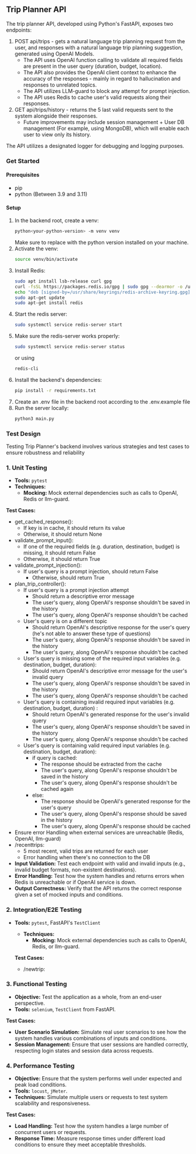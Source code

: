 ## Trip Planner API ##

The trip planner API, developed using Python's FastAPI, exposes two endpoints:
1) POST api/trips - gets a natural language trip planning request from the user, and responses with a
   natural language trip planning suggestion, generated using OpenAI Models.
   - The API uses OpenAI function calling to validate all required fields are present in the user
     query (duration, budget, location). 
   - The API also provides the OpenAI client context to enhance the accuracy of the responses - 
     mainly in regard to hallucination and responses to unrelated topics.
   - The API utilizes LLM-guard to block any attempt for prompt injection.
   - The API uses Redis to cache user's valid requests along their responses.
2) GET api/trips/history - returns the 5 last valid requests sent to the system alongside their responses.
   - Future improvements may include session management + User DB management (For example, using MongoDB),
     which will enable each user to view only its history.

The API utilizes a designated logger for debugging and logging purposes.

### Get Started ###

#### Prerequisites ####
- pip
- python (Between 3.9 and 3.11)

#### Setup ####
1. In the backend root, create a venv:
    ```bash
    python<your-python-version> -m venv venv
    ```
    Make sure to replace <your-python-version> with the python version installed on your machine.
2. Activate the venv:
    ```bash
    source venv/bin/activate
    ```
3. Install Redis:
    ```bash
    sudo apt install lsb-release curl gpg
    curl -fsSL https://packages.redis.io/gpg | sudo gpg --dearmor -o /usr/share/keyrings/redis-archive-keyring.gpg
    echo "deb [signed-by=/usr/share/keyrings/redis-archive-keyring.gpg] https://packages.redis.io/deb $(lsb_release -cs) main" | sudo tee /etc/apt/sources.list.d/redis.list
    sudo apt-get update
    sudo apt-get install redis 
    ```
4. Start the redis server:
    ```bash
    sudo systemctl service redis-server start
    ```
5. Make sure the redis-server works properly:
    ```bash
    sudo systemctl service redis-server status
    ```
    or using
    ```bash
    redis-cli
    ```
6. Install the backend's dependencies:
    ```bash
    pip install -r requirements.txt
    ```
7. Create an .env file in the backend root according to the .env.example file
8. Run the server locally:
   ```bash
   python3 main.py
   ```
### Test Design ###

Testing Trip Planner's backend involves various strategies and test cases to ensure robustness and reliability

### 1. **Unit Testing**
   - **Tools:** `pytest`
   - **Techniques:**
     - **Mocking:** Mock external dependencies such as calls to OpenAI, Redis or llm-guard.

   **Test Cases:**
   - get_cached_response():
     - If key is in cache, it should return its value
     - Otherwise, it should return None
   - validate_prompt_input():
     - If one of the required fields (e.g. duration, destination, budget) is missing, it should return False
     - Otherwise, it should return True
   - validate_prompt_injection():
     - If user's query is a prompt injection, should return False
       - Otherwise, should return True
   - plan_trip_controller():
     - If user's query is a prompt injection attempt
       - Should return a descriptive error message
       - The user's query, along OpenAI's response shouldn't be saved in the history
       - The user's query, along OpenAI's response shouldn't be cached
     - User's query is on a different topic
       - Should return OpenAI's descriptive response for the user's query (he's not able to answer these type of questions)
       - The user's query, along OpenAI's response shouldn't be saved in the history
       - The user's query, along OpenAI's response shouldn't be cached
     - User's query is missing some of the required input variables (e.g. destination, budget, duration):
       - Should return OpenAI's descriptive error message for the user's invalid query
       - The user's query, along OpenAI's response shouldn't be saved in the history
       - The user's query, along OpenAI's response shouldn't be cached
     - User's query is containing invalid required input variables (e.g. destination, budget, duration) :
       - Should return OpenAI's generated response for the user's invalid query
       - The user's query, along OpenAI's response shouldn't be saved in the history
       - The user's query, along OpenAI's response shouldn't be cached
     - User's query is containing valid required input variables (e.g. destination, budget, duration):
       - if query is cached:
         - The response should be extracted from the cache
         - The user's query, along OpenAI's response shouldn't be saved in the history
         - The user's query, along OpenAI's response shouldn't be cached again
       - else:
         - The response should be OpenAI's generated response for the user's query
         - The user's query, along OpenAI's response should be saved in the history
         - The user's query, along OpenAI's response should be cached
   - Ensure error Handling when external services are unreachable (Redis, OpenAI, llm-guard)
   - /recenttrips:
     - 5 most recent, valid trips are returned for each user
     - Error handling when there's no connection to the DB
   - **Input Validation:** Test each endpoint with valid and invalid inputs (e.g., invalid budget formats, non-existent destinations).
   - **Error Handling:** Test how the system handles and returns errors when Redis is unreachable or if OpenAI service is down.
   - **Output Correctness:** Verify that the API returns the correct response given a set of mocked inputs and conditions.
    

### 2. **Integration/E2E Testing**
- **Tools:** `pytest`, FastAPI's `TestClient`
   - **Techniques:**
     - **Mocking:** Mock external dependencies such as calls to OpenAI, Redis, or llm-guard. 

   **Test Cases:**
   - /newtrip:
     

### 3. **Functional Testing**
   - **Objective:** Test the application as a whole, from an end-user perspective.
   - **Tools:** `selenium`, `TestClient` from FastAPI.

   **Test Cases:**
   - **User Scenario Simulation:** Simulate real user scenarios to see how the system handles various combinations of inputs and conditions.
   - **Session Management:** Ensure that user sessions are handled correctly, respecting login states and session data across requests.

### 4. **Performance Testing**
   - **Objective:** Ensure that the system performs well under expected and peak load conditions.
   - **Tools:** `locust`, `jMeter`.
   - **Techniques:** Simulate multiple users or requests to test system scalability and responsiveness.

   **Test Cases:**
   - **Load Handling:** Test how the system handles a large number of concurrent users or requests.
   - **Response Time:** Measure response times under different load conditions to ensure they meet acceptable thresholds.
